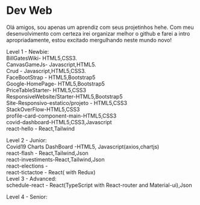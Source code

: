 # Dev Web

Olá amigos, sou apenas um aprendiz com seus projetinhos hehe. Com meu desenvolvimento com certeza irei organizar melhor o github e farei a intro apropriadamente, estou excitado mergulhando neste mundo novo!


Level 1 - Newbie:                                                                 
BillGatesWiki- HTML5,CSS3.                                                                      
CanvasGameJs- Javascript,HTML5.                                                                  
Crud - Javascript,HTML5,CSS3.                                                                  
FaceBootStrap - HTML5,Bootstrap5                                                                  
Google-HomePage- HTML5,Bootstrap5                                                                  
PriceTableStarter- HTML5,CSS3                                                                  
ResponsiveWebsite/Starter-HTML5,Bootstrap5                                                                 
Site-Responsivo-estatico/projeto - HTML5,CSS3                                                                 
StackOverFlow-HTML5,CSS3                                                                 
profile-card-component-main-HTML5,CSS3                                                                 
covid-dashboard-HTML5,CSS3,Javascript                                                                 
react-hello - React,Tailwind                                                                 

Level 2 - Junior:                                                                 
Covid19 Charts DashBoard -HTML5, Javascript(axios,chartjs)                                                                 
react-flash - React,Tailwind,Json                                                                 
react-investiments-React,Tailwind,Json                                                                 
react-elections -                                                                  
react-tictactoe - React( with Redux)                           
Level 3 - Advanced:                                                                 
schedule-react - React(TypeScript with React-router and Material-ui),Json                                                                 
                                                                 
                                                                 
Level 4 - Senior:                                                                 


